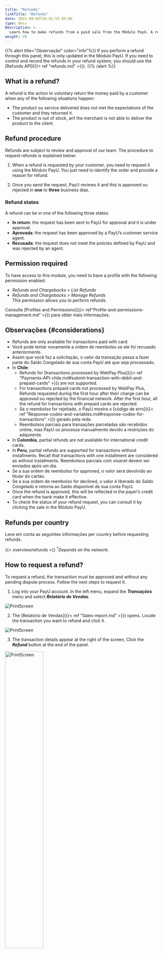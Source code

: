 ```yaml
---
title: "Refunds"
linkTitle: "Refunds"
date: 2021-09-03T16:41:53-05:00
type: docs
Description: >
  Learn how to make refunds from a paid sale from the Módulo PayU. A refund is made when you voluntarily decide to return the amount paid by your customer.
weight: 20
---
```


{{% alert title="Observação" color="info"%}}
If you perform a refund through this panel, this is only updated in the Módulo PayU. If you need to control and record the refunds in your refund system, you should use the [Refunds API]({{< ref "refunds.md" >}}).
{{% /alert %}}

## What is a refund?
A refund is the action to voluntary return the money paid by a customer when any of the following situations happen:
* The product ou service delivered does not met the expectations of the customer and they returned it.
* The product is out of stock, anf the merchant is not able to deliver the product to the client.

## Refund procedure
Refunds are subject to review and approval of our team. The procedure to request refunds is explained below:

1. When a refund is requested by your customer, you need to request it using the Módulo PayU. You just need to identify the order and provide a reason for refund.

2. Once you send the request, PayU reviews it and this is approved ou rejected in **one** to **three** business dias.

### Refund states
A refund can be in one of the following three states:

* **In return**: the request has been sent to PayU for approval and it is under approval.
* **Aprovada**: the request has been approved by a PayU’s customer service agent.
* **Recusada**: the request does not meet the policies defined by PayU and was rejected by an agent.

## Permission required
To have access to this module, you need to have a profile with the following permission enabled:

* _Refunds and Chargebacks_ > _List Refunds_
* _Refunds and Chargebacks_ > _Manage Refunds_<br>This permission allows you to perform refunds.	

Consulte [Profiles and Permissions]({{< ref"Profile-and-permissions-management.md" >}}) para obter mais informações.

## Observações {#considerations}
* Refunds are only available for transactions paid with card.
* Você pode tentar novamente a ordem de reembolso se ele foi recusado anteriormente.
* Assim que você faz a solicitação, o valor da transação passa a fazer parte do Saldo Congelado de sua conta PayU até que seja processado.
* In **Chile**:
  - Refunds for [transactions processed by WebPay Plus]({{< ref "Payments-API-chile.md#submit-transaction-with-debit-and-prepaid-cards" >}}) are not supported.
  - For transactions prepaid cards not processed by WebPay Plus, Refunds requested during the first hour after their charge can be approved ou rejected by the financial network. After the first hour, all the refund for transactions with prepaid cards are rejected.
  - Se o reembolso for rejeitado, o PayU mostra o [código de erro]({{< ref "Response-codes-and-variables.md#response-codes-for-transactions" >}}) gerado pela rede.
  - Reembolsos parciais para transações parceladas são recebidos online, mas PayU os processa manualmente devido a restrições do adquirente.
* In **Colombia**, partial refunds are not available for international credit cards.
* In **Peru**, partial refunds are supported for transactions without installments. Recall that transactions with one installment are considered as without installments. Reembolsos parciais com visanet devem ser enviados após um dia.
* Se a sua ordem de reembolso for  approved, o valor será devolvido ao titular do cartão.
* Se a sua ordem de reembolso for  declined, o valor é liberado do Saldo Congelado e retorna ao Saldo disponível de sua conta PayU.
* Once the refund is approved, this will be reflected in the payer’s credit card when the bank make it effective.
* To check the status of your refund request, you can consult it by clicking the sale in the Módulo PayU.

## Refunds per country
Leve em conta as seguintes informações per country before requesting refunds.

{{< overview/refunds >}}
<sup>*</sup>_Depends on the network._

## How to request a refund?
To request a refund, the transaction must be approved and without any pending dispute process. Follow the next steps to request it.

1. Log into your PayU account. In the left menu, expand the _**Transações**_ menu and select _**Relatório de Vendas**_.

![PrintScreen](/assets/Refunds/Refunds_en_04.png)

2. The [Relatório de Vendas]({{< ref "Sales-report.md" >}}) opens. Locate the transaction you want to refund and click it.

![PrintScreen](/assets/Refunds/Refunds_en_05.png)

3. The transaction details appear at the right of the screen, Click the _**Refund**_ button at the end of the panel.

<img src="/assets/Refunds/Refunds_en_06.png" alt="PrintScreen" width="50%"/><br>

4. If you need to request a partial refund, check the option _**Partial refund**_ and provide the requested value.

<img src="/assets/Refunds/Refunds_en_08.png" alt="PrintScreen" width="50%"/><br>

5. Provide the reason to request the refund (partial ou total) and click _**Refund**_.

<img src="/assets/Refunds/Refunds_en_07.png" alt="PrintScreen" width="50%"/><br>

6. The summary of the request appears. While PayU process the refund, the amount of the refund is frozen in your account. If the request is approved, the amount refunded is returned to the customer through the payment method used.

<img src="/assets/Refunds/Refunds_en_09.png" alt="PrintScreen" width="50%"/><br>

7. Once the request has been approved, the status appears in the sale.

<img src="/assets/Refunds/Refunds_en_10.png" alt="PrintScreen" width="50%"/><br>